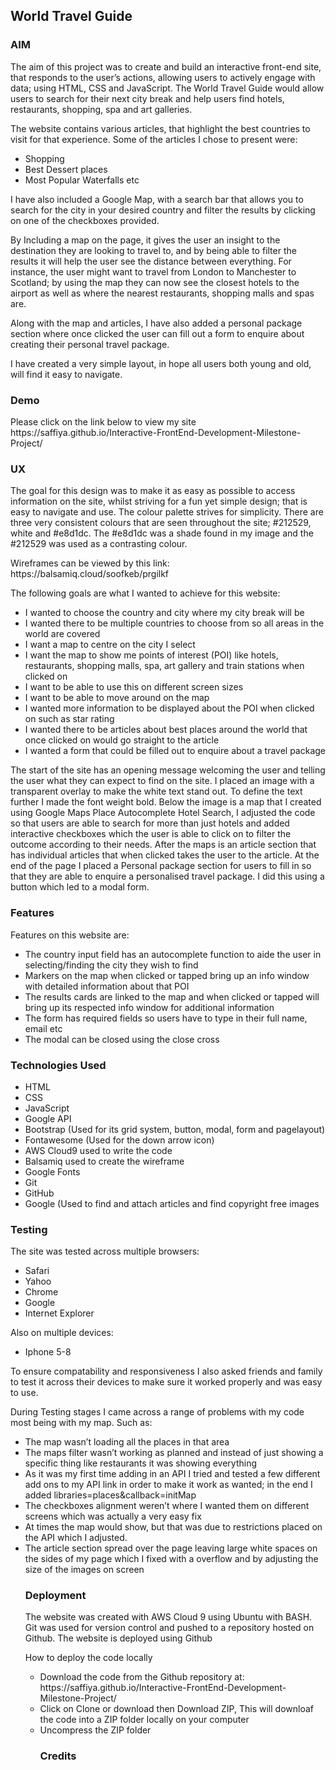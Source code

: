 <h2>World Travel Guide</h2>
<h3>AIM</h3>
<p>The aim of this project was to create and build an interactive front-end site, that responds to the user’s actions, allowing users to actively engage with data; using HTML, CSS and JavaScript. The World Travel Guide would allow users to search for their next city break and help users find hotels, restaurants, shopping, spa and art galleries.</p>

<p>The website contains various articles, that highlight the best countries to visit for that experience.
 Some of the articles I chose to present were:</p>
<ul>
<li>Shopping</li>
<li> Best Dessert places</li>
<li> Most Popular Waterfalls etc</li>
</ul>
<p>I have also included a Google Map, with a search bar that allows you to search for the city in your desired country and filter the results by clicking on one of the checkboxes provided.</p>

<p>By Including a map on the page, it gives the user an insight to the destination they are looking to travel to, and by being able to filter the results it will help the user see the distance between everything.
For instance, the user might want to travel from London to Manchester to Scotland; by using the map they can now see the closest hotels to the airport as well as where the nearest restaurants, shopping malls and spas are.</p>

<p>Along with the map and articles, I have also added a personal package section where once clicked the user can fill out a form to enquire about creating their personal travel package.</p>

<p>I have created a very simple layout, in hope all users both young and old, will find it easy to navigate.</p>

<h3>Demo</h3>
<p>Please click on the link below to view my site 
https://saffiya.github.io/Interactive-FrontEnd-Development-Milestone-Project/</p>
<h3>UX</h3>
<p>The goal for this design was to make it as easy as possible to access information on the site, whilst striving for a fun yet simple design; that is easy to navigate and use. The colour palette strives for simplicity. There are three very consistent colours that are seen throughout the site; #212529, white and #e8d1dc. The #e8d1dc was a shade found in my image and the #212529 was used as a contrasting colour.</p> 

<p>Wireframes can be viewed by this link: https://balsamiq.cloud/soofkeb/prgilkf</p>

<p>The following goals are what I wanted to achieve for this website:</p>
<ul>
<li>I wanted to choose the country and city where my city break will be</li>
<li>I wanted there to be multiple countries to choose from so all areas in the world are covered</li>
<li>I want a map to centre on the city I select</li>
<li>I want the map to show me points of interest (POI) like hotels, restaurants, shopping malls, spa, art gallery and train stations when clicked on</li>
<li>I want to be able to use this on different screen sizes</li>
<li>I want to be able to move around on the map</li>
<li>I wanted more information to be displayed about the POI when clicked on such as star rating</li>
<li>I wanted there to be articles about best places around the world that once clicked on would go straight to the article</li>
<li>I wanted a form that could be filled out to enquire about a travel package </li>
</ul>
<p>The start of the site has an opening message welcoming the user and telling the user what they can expect to find on the site. I placed an image with a transparent overlay to make the white text stand out. To define the text further I made the font weight bold.
Below the image is a map that I created using Google Maps Place Autocomplete Hotel Search, I adjusted the code so that users are able to search for more than just hotels and added interactive checkboxes which the user is able to click on to filter the outcome according to their needs.
After the maps is an article section that has individual articles that when clicked takes the user to the article. 
At the end of the page I placed a Personal package section for users to fill in so that they are able to enquire a personalised travel package. I did this using a button which led to a modal form.</p>

<h3>Features</h3>

<p>Features on this website are:</p>
<ul>
<li>The country input field has an autocomplete function to aide the user in selecting/finding the city they wish to find</li>
<li>Markers on the map when clicked or tapped bring up an info window with detailed information about that POI</li>
<li>The results cards are linked to the map and when clicked or tapped will bring up its respected info window for additional information</li>
<li>The form has required fields so users have to type in their full name, email etc</li>
<li>The modal can be closed using the close cross</li>
</ul>
<h3>Technologies Used</h3>
<ul>
<li>HTML</li>
<li>CSS</li>
<li>JavaScript</li>
<li>Google API</li>
<li>Bootstrap (Used for its grid system, button, modal, form and pagelayout)</li>
<li>Fontawesome (Used for the down arrow icon)</li>
<li>AWS Cloud9 used to write the code </li>
<li>Balsamiq used to create the wireframe</li>
<li>Google Fonts</li>
<li>Git</li>
<li>GitHub</li>
<li>Google (Used to find and attach articles and find copyright free images</li>
</ul>
<h3>Testing</h3>
<p>The site was tested across multiple browsers:</p>
<ul>
<li>Safari</li>
<li>Yahoo</li>
<li>Chrome</li>
<li>Google</li>
<li>Internet Explorer</li>
</ul>
<p>Also on multiple devices:</p>
<ul>
<li>Iphone 5-8</li>
</ul>
<p>To ensure compatability and responsiveness I also asked friends and family to test it across their devices to make sure it worked properly and was easy to use.</p>

<p>During Testing stages I came across a range of problems with my code most being with my map. 
Such as:</p>
<ul>
<li>The map wasn’t loading all the places in that area</li>
<li>The maps filter wasn’t working as planned and instead of just showing a specific thing like restaurants it was showing everything</li>
<li>As it was my first time adding in an API I tried and tested a few different add ons to my API link in order to make it work as wanted; in the end I added libraries=places&callback=initMap</li>
<li>The checkboxes alignment weren’t where I wanted them on different screens which was actually a very easy fix</li>
<li>At times the map would show, but that was due to restrictions placed on the API which I adjusted.</li>
<li>The article section spread over the page leaving large white spaces on the sides of my page which I fixed with a overflow and by adjusting the size of the images on screen </li>

<h3>Deployment</h3>
<p>The website was created with AWS Cloud 9 using Ubuntu with BASH. Git was used for version control and pushed to a repository hosted on Github.
The website is deployed using Github</p>

<p>How to deploy the code locally</p>
<ul>
<li>Download the code from the Github repository at:  https://saffiya.github.io/Interactive-FrontEnd-Development-Milestone-Project/</li>
<li>Click on Clone or download then Download ZIP, This will downloaf the code into a ZIP folder locally on your computer</li>
<li>Uncompress the ZIP folder</li>

<h3>Credits</h3>


